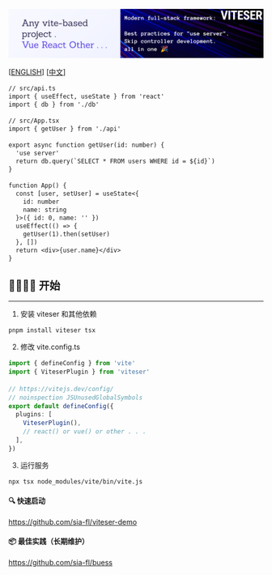 ![banner.png](md/banner.png)

[[ENGLISH](README-en.md)] [[中文](README.md)]

```tsx
// src/api.ts
import { useEffect, useState } from 'react'
import { db } from './db'

// src/App.tsx
import { getUser } from './api'

export async function getUser(id: number) {
  'use server'
  return db.query(`SELECT * FROM users WHERE id = ${id}`)
}

function App() {
  const [user, setUser] = useState<{
    id: number
    name: string
  }>({ id: 0, name: '' })
  useEffect(() => {
    getUser(1).then(setUser)
  }, [])
  return <div>{user.name}</div>
}
```

## 🏃🏻‍♂️‍➡️ 开始

---

1. 安装 viteser 和其他依赖

```bash
pnpm install viteser tsx
```

2. 修改 vite.config.ts

```ts
import { defineConfig } from 'vite'
import { ViteserPlugin } from 'viteser'

// https://vitejs.dev/config/
// noinspection JSUnusedGlobalSymbols
export default defineConfig({
  plugins: [
    ViteserPlugin(),
    // react() or vue() or other . . .
  ],
})
```

3. 运行服务

```bash
npx tsx node_modules/vite/bin/vite.js
```

#### 🔍 快速启动

https://github.com/sia-fl/viteser-demo

#### 📦 最佳实践（长期维护）

https://github.com/sia-fl/buess
